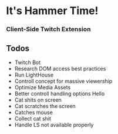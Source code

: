 # It's Hammer Time!
### Client-Side Twitch Extension

## Todos

-   Twitch Bot
-   Research DOM access best practices
-   Run LightHouse
-   Controll concept for massive viewership
-   Optimize Media Assets
-   Better controll handling options Hello
-   Cat shits on screen
-   Cat scratches the screen
-   Catches mouse
-   Collect cat shit
-   Handle LS not available properly
